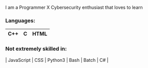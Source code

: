 I am a Programmer X Cybersecurity enthusiast that loves to learn
### Languages:
| C++ | C | HTML |
|-----|---|------|
### Not extremely skilled in:
| JavaScript | CSS | Python3 | Bash | Batch | C# |


<!---
CamoGekko/CamoGekko is a ✨ special ✨ repository because its `README.md` (this file) appears on your GitHub profile.
You can click the Preview link to take a look at your changes.
--->
